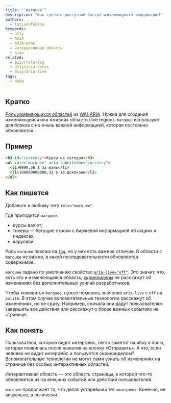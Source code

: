 ```yaml
---
title: "`marquee`"
description: "Как сделать доступной быстро изменяющуются информацию?"
authors:
  - tatianafokina
keywords:
  - a11y
  - ARIA
  - ARIA-роль
  - интерактивная область
  - ajax
related:
  - a11y/role-log
  - a11y/aria-roles
  - a11y/aria-live
tags:
  - doka
---
```


## Кратко

[Роль изменяющихся областей](/a11y/aria-roles/#roli-izmenyayushchihsya-oblastey) из [WAI-ARIA](/a11y/aria-intro/#specifikaciya). Нужна для создания изменяющейся или «живой» области (live region). `marquee` используют для блоков с не очень важной информацией, которая постоянно обновляется.

## Пример

```html
<h3 id="currency">Курсы на сегодня</h3>
<ul role="marquee" aria-labelledby="currency">
  <li>9999,56 $ за юань</li>
  <li>100000000000,32 $ за докакоин</li>
</ul>
```

## Как пишется

Добавьте к любому тегу `role="marquee"`.

Где пригодится `marquee`:

- курсы валют;
- тикеры — бегущие строки с биржевой информацией об акциях и индексах;
- карусели.

Роль `marquee` похожа на [`log`](/a11y/role-log/), но у них есть важное отличие. В области с `marquee` не важно, в какой последовательности обновляется содержимое.

`marquee` задано по умолчанию свойство [`aria-live="off"`](/a11y/aria-live/). Это значит, что, хоть это и изменяющаяся область, [скринридеры](/a11y/screenreaders/) не расскажут об изменениях без дополнительных усилий разработчиков.

Чтобы «оживить» `marquee`, нужно поменять значение `aria-live` с `off` на `polite`. В этом случае вспомогательные технологии расскажут об изменениях, но не сразу. Например, сначала они дадут пользователям завершить все действия или расскажут о более важных событиях на странице.

## Как понять

Пользователи, которые видят интерфейс, легко заметят ошибку к полю, которая появилась после нажатия на кнопку «Отправить». А что, если человек не видит интерфейс и пользуется скринридером? Вспомогательные технологии не могут сами узнать об изменениях на странице без особых интерактивных областей.

Интерактивная область — это область страницы, в которой что-то обновляется из-за внешних событий или действий пользователей.

`marquee` продолжает то, что делал устаревший тег `<marquee>`. Конечно, не визуально, а логически.

